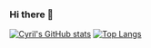 ### Hi there 👋

[![Cyril's GitHub stats](https://github-readme-stats.vercel.app/api?username=CyrilSharma)](https://github.com/CyrilSharma/github-readme-stats)
[![Top Langs](https://github-readme-stats.vercel.app/api/top-langs/?username=CyrilSharma)](https://github.com/CyrilSharma&layout=compact/github-readme-stats)
<!--
**CyrilSharma/CyrilSharma** is a ✨ _special_ ✨ repository because its `README.md` (this file) appears on your GitHub profile.

Here are some ideas to get you started:

- 🔭 I’m currently working on ...
- 🌱 I’m currently learning ...
- 👯 I’m looking to collaborate on ...
- 🤔 I’m looking for help with ...
- 💬 Ask me about ...
- 📫 How to reach me: ...
- 😄 Pronouns: ...
- ⚡ Fun fact: ...
-->
